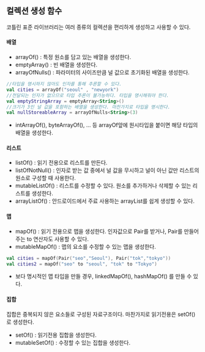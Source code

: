 ## 컬렉션 생성 함수

코틀린 표준 라이브러리는 여러 종류의 컬렉션을 편리하게 생성하고 사용할 수 있다. 

#### 배열

- arrayOf() : 특정 원소를 담고 있는 배열을 생성한다.
- emptyArray() : 빈 배열을 생성한다.
- arrayOfNulls() : 파라미터의 사이즈만큼 널 값으로 초기화된 배열을 생성한다.

```kotlin
//타입을 명시하지 않아도 인자를 통해 추론할 수 있다.
val cities = arrayOf("seoul" , "newyork")
//전달되는 인자가 없으므로 타입 추론이 불가능하다. 타입을 명시해줘야 한다.
val emptyStringArray = emptyArray<String>()
//크기가 3인 널 값을 포함하는 배열을 생성한다. 마찬가지로 타입을 명시한다.
val nullStoreableArray = arrayOfNulls<String>(3)
```

- intArrayOf(), byteArrayOf(), … 등 arrayOf앞에 원시타입을 붙이면 해당 타입의 배열을 생성한다.

#### 리스트

- listOf() : 읽기 전용으로 리스트를 만든다. 
- listOfNotNull() : 인자로 받는 값 중에서 널 값을 무시하고 널이 아닌 값만 리스트의 원소로 구성할 때 사용한다.
- mutableListOf() : 리스트를 수정할 수 있다. 원소를 추가하거나 삭제할 수 있는 리스트를 생성한다.
- arrayListOf() : 안드로이드에서 주료 사용하는 arrayList를 쉽게 생성할 수 있다. 

#### 맵

- mapOf() : 읽기 전용으로 맵을 생성한다. 인자값으로 Pair를 받거나, Pair를 만들어주는 to 연산자도 사용할 수 있다.
- mutableMapOf() : 맵의 요소를 수정할 수 있는 맵을 생성한다. 

```kotlin
val cities = mapOf(Pair("seo","Seoul"), Pair("tok","tokyo"))
val cities2 = mapOf("seo" to "seoul", "tok" to "Tokyo")
```

- 보다 명시적인 맵 타입을 만들 경우, linkedMapOf(), hashMapOf() 를 만들 수 있다.

#### 집합

집합은 중복되지 않은 요소들로 구성된 자료구조이다. 마찬가지로 읽기전용은 setOf()로 생성한다.

- setOf() : 읽기전용 집합을 생성한다.
- mutableSetOf() : 수정할 수 있는 집합을 생성한다.